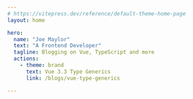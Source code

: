 ```yaml
---
# https://vitepress.dev/reference/default-theme-home-page
layout: home

hero:
  name: "Joe Maylor"
  text: "A Frontend Developer"
  tagline: Blogging on Vue, TypeScript and more
  actions:
    - theme: brand
      text: Vue 3.3 Type Generics
      link: /blogs/vue-type-generics

---
```


